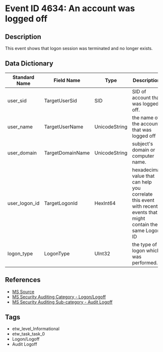 # Event ID 4634: An account was logged off

## Description
This event shows that logon session was terminated and no longer exists.

## Data Dictionary
|Standard Name|Field Name|Type|Description|Sample Value|
|---|---|---|---|---|
|user_sid|TargetUserSid|SID|SID of account that was logged off.|`S-1-5-90-1`|
|user_name|TargetUserName|UnicodeString|the name of the account that was logged off|`DQM-1`|
|user_domain|TargetDomainName|UnicodeString|subject's domain or computer name.|`Window Manager`|
|user_logon_id|TargetLogonId|HexInt64|hexadecimal value that can help you correlate this event with recent events that might contain the same Logon ID|`0x1a0992`|
|logon_type|LogonType|UInt32|the type of logon which was performed.|`2`|

## References
* [MS Source](https://github.com/MicrosoftDocs/windows-itpro-docs/blob/master/windows/security/threat-protection/auditing/event-4634.md)
* [MS Security Auditing Category - Logon/Logoff](https://docs.microsoft.com/en-us/windows/security/threat-protection/auditing/advanced-security-audit-policy-settings#logonlogoff)
* [MS Security Auditing Sub-category - Audit Logoff](https://github.com/MicrosoftDocs/windows-itpro-docs/tree/master/windows/security/threat-protection/auditing/audit-logoff.md)

## Tags
* etw_level_Informational
* etw_task_task_0
* Logon/Logoff
* Audit Logoff